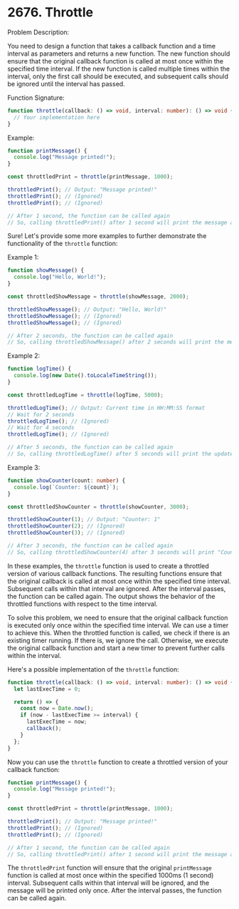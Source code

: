 # 2676. Throttle

Problem Description:

You need to design a function that takes a callback function and a time interval as parameters and returns a new function. The new function should ensure that the original callback function is called at most once within the specified time interval. If the new function is called multiple times within the interval, only the first call should be executed, and subsequent calls should be ignored until the interval has passed.

Function Signature:
```typescript
function throttle(callback: () => void, interval: number): () => void {
  // Your implementation here
}
```

Example:
```typescript
function printMessage() {
  console.log("Message printed!");
}

const throttledPrint = throttle(printMessage, 1000);

throttledPrint(); // Output: "Message printed!"
throttledPrint(); // (Ignored)
throttledPrint(); // (Ignored)

// After 1 second, the function can be called again
// So, calling throttledPrint() after 1 second will print the message again.
```
Sure! Let's provide some more examples to further demonstrate the functionality of the `throttle` function:

Example 1:
```typescript
function showMessage() {
  console.log("Hello, World!");
}

const throttledShowMessage = throttle(showMessage, 2000);

throttledShowMessage(); // Output: "Hello, World!"
throttledShowMessage(); // (Ignored)
throttledShowMessage(); // (Ignored)

// After 2 seconds, the function can be called again
// So, calling throttledShowMessage() after 2 seconds will print the message again.
```

Example 2:
```typescript
function logTime() {
  console.log(new Date().toLocaleTimeString());
}

const throttledLogTime = throttle(logTime, 5000);

throttledLogTime(); // Output: Current time in HH:MM:SS format
// Wait for 2 seconds
throttledLogTime(); // (Ignored)
// Wait for 4 seconds
throttledLogTime(); // (Ignored)

// After 5 seconds, the function can be called again
// So, calling throttledLogTime() after 5 seconds will print the updated current time.
```

Example 3:
```typescript
function showCounter(count: number) {
  console.log(`Counter: ${count}`);
}

const throttledShowCounter = throttle(showCounter, 3000);

throttledShowCounter(1); // Output: "Counter: 1"
throttledShowCounter(2); // (Ignored)
throttledShowCounter(3); // (Ignored)

// After 3 seconds, the function can be called again
// So, calling throttledShowCounter(4) after 3 seconds will print "Counter: 4".
```

In these examples, the `throttle` function is used to create a throttled version of various callback functions. The resulting functions ensure that the original callback is called at most once within the specified time interval. Subsequent calls within that interval are ignored. After the interval passes, the function can be called again. The output shows the behavior of the throttled functions with respect to the time interval.

To solve this problem, we need to ensure that the original callback function is executed only once within the specified time interval. We can use a timer to achieve this. When the throttled function is called, we check if there is an existing timer running. If there is, we ignore the call. Otherwise, we execute the original callback function and start a new timer to prevent further calls within the interval.

Here's a possible implementation of the `throttle` function:

```typescript
function throttle(callback: () => void, interval: number): () => void {
  let lastExecTime = 0;

  return () => {
    const now = Date.now();
    if (now - lastExecTime >= interval) {
      lastExecTime = now;
      callback();
    }
  };
}

```

Now you can use the `throttle` function to create a throttled version of your callback function:

```typescript
function printMessage() {
  console.log("Message printed!");
}

const throttledPrint = throttle(printMessage, 1000);

throttledPrint(); // Output: "Message printed!"
throttledPrint(); // (Ignored)
throttledPrint(); // (Ignored)

// After 1 second, the function can be called again
// So, calling throttledPrint() after 1 second will print the message again.
```

The `throttledPrint` function will ensure that the original `printMessage` function is called at most once within the specified 1000ms (1 second) interval. Subsequent calls within that interval will be ignored, and the message will be printed only once. After the interval passes, the function can be called again.